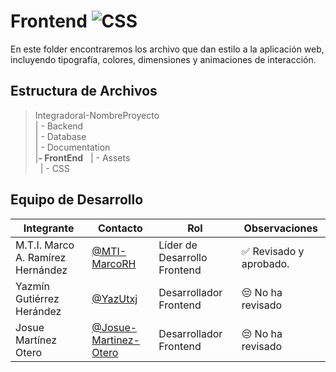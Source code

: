 # Frontend  ![CSS](https://img.shields.io/badge/CSS-239120?&style=for-the-badge&logo=css3&logoColor=white)


En este folder encontraremos los archivo que dan estilo a la aplicación web, incluyendo tipografía, colores, dimensiones y animaciones de interacción. 

## Estructura de Archivos

>IntegradoraI-NombreProyecto<br>
>| - Backend <br>
>| - Database<br>
>| - Documentation<br>
>|**- FrontEnd**
>&nbsp;&nbsp;| - Assets<br>
>&nbsp;&nbsp;| - CSS<br>


## Equipo de Desarrollo

|Integrante|Contacto|Rol|Observaciones|
|------------|--------|---|---|
|M.T.I. Marco A. Ramírez Hernández|[@MTI-MarcoRH](https://github.com/MTI-MarcoRH)|Líder de Desarrollo Frontend|✅ Revisado y aprobado.|
|Yazmín Gutiérrez Herández|[@YazUtxj](https://github.com/YazUtxj)|Desarrollador Frontend|😔 No ha revisado|
|Josue Martínez Otero|[@Josue-Martinez-Otero](https://github.com/Josue-Martinez-Otero)|Desarrollador Frontend|😔 No ha revisado |